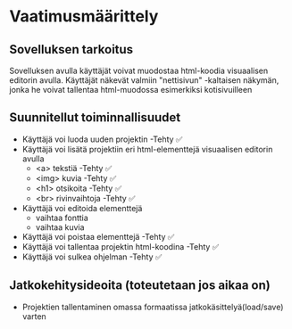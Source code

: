# Vaatimusmäärittely

## Sovelluksen tarkoitus
Sovelluksen avulla käyttäjät voivat muodostaa html-koodia visuaalisen editorin avulla. Käyttäjät näkevät valmiin "nettisivun" -kaltaisen näkymän, jonka he voivat tallentaa html-muodossa esimerkiksi kotisivuilleen

## Suunnitellut toiminnallisuudet
- Käyttäjä voi luoda uuden projektin  -Tehty ✅
- Käyttäjä voi lisätä projektiin eri html-elementtejä visuaalisen editorin avulla
    - \<a> tekstiä -Tehty ✅
    - \<img> kuvia -Tehty ✅
    - \<h1> otsikoita -Tehty ✅
    - \<br> rivinvaihtoja -Tehty ✅
- Käyttäjä voi editoida elementtejä
    - vaihtaa fonttia
     - vaihtaa kuvia
- Käyttäjä voi poistaa elementtejä -Tehty ✅
- Käyttäjä voi tallentaa projektin html-koodina -Tehty ✅
- Käyttäjä voi sulkea ohjelman -Tehty ✅
## Jatkokehitysideoita (toteutetaan jos aikaa on)
- Projektien tallentaminen omassa formaatissa jatkokäsittelyä(load/save) varten
